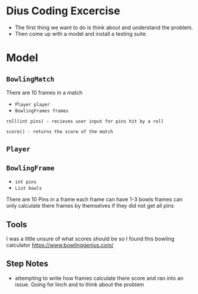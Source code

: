 # Dius Coding Excercise

- The first thing we want to do is think about and understand the problem.
- Then come up with a model and install a testing suite

# Model

## `BowlingMatch`

There are 10 frames in a match

- `Player player`
- `BowlingFrames frames`

```
roll(int pins) - recieves user input for pins hit by a roll
```

```
score() - returns the score of the match
```

## `Player`

## `BowlingFrame`

- `int pins`
- `List bowls`

There are 10 Pins in a frame
each frame can have 1-3 bowls
frames can only calculate there frames by themselves if they did not get all pins

## Tools

I was a little unsure of what scores should be so I found this bowling calculator
https://www.bowlinggenius.com/

## Step Notes

- attempting to write how frames calculate there score and ran into an issue. Going for linch and to think about the problem
